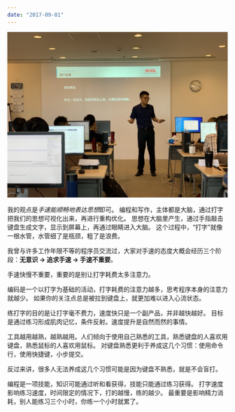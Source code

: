 ```yaml
---
date: "2017-09-01"
---
```


<img src="/_image/image_2023-11-06-18-23-21.png" alt="">

我的观点是*手速能顺畅地表达思想*即可。
编程和写作，主体都是大脑，通过打字把我们的思想可视化出来，再进行重构优化。
思想在大脑里产生，通过手指敲击键盘生成文字，显示到屏幕上，再通过眼睛进入大脑。
这个过程中，“打字”就像一根水管，水管细了是瓶颈，粗了是浪费。

我曾与许多工作年限不等的程序员交流过，大家对手速的态度大概会经历三个阶段：**无意识 -> 追求手速 -> 手速不重要**。

手速快慢不重要，重要的是别让打字耗费太多注意力。

编码是一个以打字为基础的活动，打字耗费的注意力越多，思考程序本身的注意力就越少。
如果你的关注点总是被拉到键盘上，就更加难以进入心流状态。

练打字的目的是让打字毫不费力，速度快只是一个副产品，并非越快越好。
目标是通过练习形成肌肉记忆，条件反射。速度提升是自然而然的事情。

工具越用越熟，越熟越用。人们倾向于使用自己熟悉的工具，熟悉键盘的人喜欢用键盘，熟悉鼠标的人喜欢用鼠标。
对键盘熟悉更利于养成这几个习惯：使用命令行，使用快捷键，小步提交。

反过来讲，很多人无法养成这几个习惯可能是因为键盘不熟悉，就是不会盲打。

编程是一项技能，知识可能通过听和看获得，技能只能通过练习获得。
打字速度影响练习速度，时间限定的情况下，打的越慢，练的越少。
最重要是影响精力消耗，别人能练习三个小时，你练一个小时就累了。
